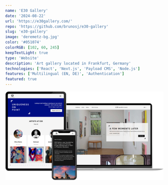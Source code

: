 ```yaml
---
name: 'E30 Gallery'
date: '2024-08-22'
url: 'https://e30gallery.com/'
repo: 'https://github.com/brunosj/e30-gallery'
slug: 'e30-gallery'
image: 'deremetz-bg.jpg'
color: '#051074'
colorRGB: [102, 60, 245]
keepTextLight: true
type: 'Website'
description: 'Art gallery located in Frankfurt, Germany'
technologies: ['React', 'Next.js', 'Payload CMS', 'Node.js']
features: ['Multilingual (EN, DE)', 'Authentication']
featured: true
---
```


![E30 Devices](../../assets/images/e30-devices.png)
